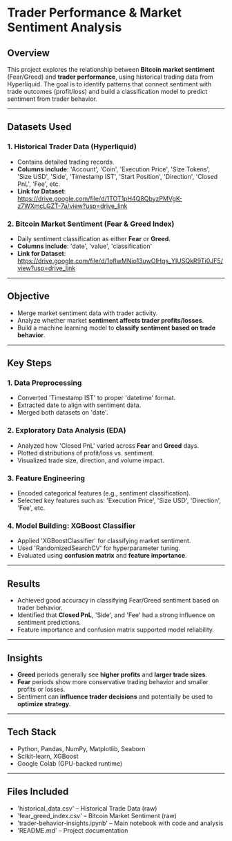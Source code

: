 
# Trader Performance & Market Sentiment Analysis

## Overview

This project explores the relationship between **Bitcoin market sentiment** (Fear/Greed) and **trader performance**, using historical trading data from Hyperliquid. The goal is to identify patterns that connect sentiment with trade outcomes (profit/loss) and build a classification model to predict sentiment from trader behavior.

---

## Datasets Used

### 1. Historical Trader Data (Hyperliquid)
- Contains detailed trading records.
- **Columns include**: 'Account', 'Coin', 'Execution Price', 'Size Tokens', 'Size USD', 'Side', 'Timestamp IST', 'Start Position', 'Direction', 'Closed PnL', 'Fee', etc.
- **Link for Dataset**: https://drive.google.com/file/d/1TOT1pH4Q8QbyzPMVgK-z7WXmcLGZT-7a/view?usp=drive_link

### 2. Bitcoin Market Sentiment (Fear & Greed Index)
- Daily sentiment classification as either **Fear** or **Greed**.
- **Columns include**: 'date', 'value', 'classification'
- **Link for Dataset**: https://drive.google.com/file/d/1oflwMNio13uwOlHqs_YIUSQkR9Ti0JF5/view?usp=drive_link

---

## Objective

- Merge market sentiment data with trader activity.
- Analyze whether market **sentiment affects trader profits/losses**.
- Build a machine learning model to **classify sentiment based on trade behavior**.

---

## Key Steps

### 1. Data Preprocessing
- Converted 'Timestamp IST' to proper 'datetime' format.
- Extracted date to align with sentiment data.
- Merged both datasets on 'date'.

### 2. Exploratory Data Analysis (EDA)
- Analyzed how 'Closed PnL' varied across **Fear** and **Greed** days.
- Plotted distributions of profit/loss vs. sentiment.
- Visualized trade size, direction, and volume impact.

### 3. Feature Engineering
- Encoded categorical features (e.g., sentiment classification).
- Selected key features such as: 'Execution Price', 'Size USD', 'Direction', 'Fee', etc.

### 4. Model Building: XGBoost Classifier
- Applied 'XGBoostClassifier' for classifying market sentiment.
- Used 'RandomizedSearchCV' for hyperparameter tuning.
- Evaluated using **confusion matrix** and **feature importance**.

---

## Results

- Achieved good accuracy in classifying Fear/Greed sentiment based on trader behavior.
- Identified that **Closed PnL**, 'Side', and 'Fee' had a strong influence on sentiment predictions.
- Feature importance and confusion matrix supported model reliability.

---

## Insights

- **Greed** periods generally see **higher profits** and **larger trade sizes**.
- **Fear** periods show more conservative trading behavior and smaller profits or losses.
- Sentiment can **influence trader decisions** and potentially be used to **optimize strategy**.

---

## Tech Stack

- Python, Pandas, NumPy, Matplotlib, Seaborn
- Scikit-learn, XGBoost
- Google Colab (GPU-backed runtime)

---

## Files Included

- 'historical_data.csv' – Historical Trade Data (raw)
- 'fear_greed_index.csv' – Bitcoin Market Sentiment (raw)
- 'trader-behavior-insights.ipynb' – Main notebook with code and analysis
- 'README.md' – Project documentation
